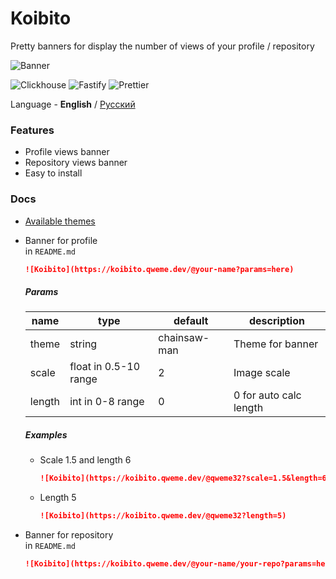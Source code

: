 # Koibito
Pretty banners for display the number of views of your profile / repository

![Banner](https://koibito.qweme.dev/@qweme32/koibito?length=5)

![Clickhouse](https://img.shields.io/badge/Clickhouse-000?logo=clickhouse) ![Fastify](https://img.shields.io/badge/Fastify-111?logo=fastify) ![Prettier](https://img.shields.io/badge/Prettier-1A2C34?logo=Prettier&logoColor=F7BA3E)

Language - **English** / [Русский](/README_ru.md)

### Features
- Profile views banner
- Repository views banner
- Easy to install

### Docs
- [Available themes](/themes.md)
- Banner for profile  
    in `README.md`
    ```md
    ![Koibito](https://koibito.qweme.dev/@your-name?params=here)
    ```

    ##### Params
    | name   | type                  | default      | description             |
    |--------|-----------------------|--------------|-------------------------|
    | theme  | string                | chainsaw-man | Theme for banner        |
    | scale  | float in 0.5-10 range | 2            | Image scale             |
    | length | int in 0-8 range      | 0            | 0 for auto calc length  |

    ##### Examples
    - Scale 1.5 and length 6
        ```md
        ![Koibito](https://koibito.qweme.dev/@qweme32?scale=1.5&length=6)
        ```
    - Length 5
        ```md
        ![Koibito](https://koibito.qweme.dev/@qweme32?length=5)
        ```
- Banner for repository  
    in `README.md`
    ```md
    ![Koibito](https://koibito.qweme.dev/@your-name/your-repo?params=here)
    ```